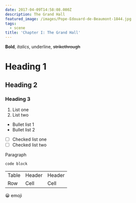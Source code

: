 ```yaml
---
date: 2017-04-09T14:58:08.000Z
description: The Grand Hall
featured_image: /images/Pope-Edouard-de-Beaumont-1844.jpg
tags:
  - scene
title: 'Chapter I: The Grand Hall'
---
```

**Bold**, *italics*, underline, ~~strikethrough~~

# Heading 1

## Heading 2

### Heading 3

1.  List one
2.  List two

*   Bullet list 1
*   Bullet list 2
-   [ ] Checked list one
-   [ ] Checked list two

Paragraph

```javascript
code block
```

|       |        |        |
| ----- | ------ | ------ |
| Table | Header | Header |
| Row   | Cell   | Cell   |

😀 emoji
